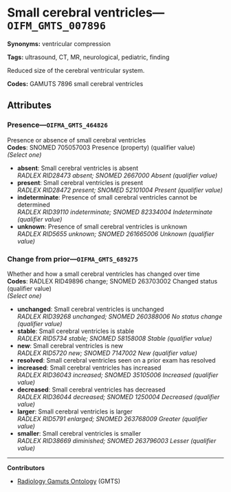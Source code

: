 # Small cerebral ventricles—`OIFM_GMTS_007896`

**Synonyms:** ventricular compression

**Tags:** ultrasound, CT, MR, neurological, pediatric, finding

Reduced size of the cerebral ventricular system.

**Codes:** GAMUTS 7896 small cerebral ventricles

## Attributes

### Presence—`OIFMA_GMTS_464826`

Presence or absence of small cerebral ventricles  
**Codes**: SNOMED 705057003 Presence (property) (qualifier value)  
*(Select one)*

- **absent**: Small cerebral ventricles is absent  
_RADLEX RID28473 absent; SNOMED 2667000 Absent (qualifier value)_
- **present**: Small cerebral ventricles is present  
_RADLEX RID28472 present; SNOMED 52101004 Present (qualifier value)_
- **indeterminate**: Presence of small cerebral ventricles cannot be determined  
_RADLEX RID39110 indeterminate; SNOMED 82334004 Indeterminate (qualifier value)_
- **unknown**: Presence of small cerebral ventricles is unknown  
_RADLEX RID5655 unknown; SNOMED 261665006 Unknown (qualifier value)_

### Change from prior—`OIFMA_GMTS_689275`

Whether and how a small cerebral ventricles has changed over time  
**Codes**: RADLEX RID49896 change; SNOMED 263703002 Changed status (qualifier value)  
*(Select one)*

- **unchanged**: Small cerebral ventricles is unchanged  
_RADLEX RID39268 unchanged; SNOMED 260388006 No status change (qualifier value)_
- **stable**: Small cerebral ventricles is stable  
_RADLEX RID5734 stable; SNOMED 58158008 Stable (qualifier value)_
- **new**: Small cerebral ventricles is new  
_RADLEX RID5720 new; SNOMED 7147002 New (qualifier value)_
- **resolved**: Small cerebral ventricles seen on a prior exam has resolved  
- **increased**: Small cerebral ventricles has increased  
_RADLEX RID36043 increased; SNOMED 35105006 Increased (qualifier value)_
- **decreased**: Small cerebral ventricles has decreased  
_RADLEX RID36044 decreased; SNOMED 1250004 Decreased (qualifier value)_
- **larger**: Small cerebral ventricles is larger  
_RADLEX RID5791 enlarged; SNOMED 263768009 Greater (qualifier value)_
- **smaller**: Small cerebral ventricles is smaller  
_RADLEX RID38669 diminished; SNOMED 263796003 Lesser (qualifier value)_

---

**Contributors**

- [Radiology Gamuts Ontology](https://gamuts.net/) (GMTS)
